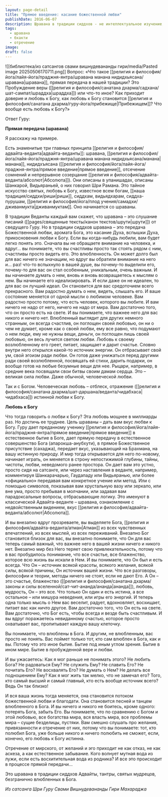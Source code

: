 ```yaml
---
layout: page-detail
title: "Прямое введение: касание божественной любви"
publishDate: 2016-06-07
description: Шравана в традиции сиддхов - не интеллектуальное изучение, а прямая передача любви к Богу через Гуру, пробуждающая глубинную преданность. Это вхождение в состояние «влюблённости» в Абсолют, где мир воспринимается как игра Божественного, а жизнь наполняется блаженством. Любовь к Богу становится смыслом существования, естественно растворяя привязанности и открывая сахаджу - спонтанное пребывание в Истине.
tags:
  - шравана
  - бхакти
  - отречение
image: 
draft: false
---
```

![[библиотека/из сатсангов свами вишнудевананды гири/media/Pasted image 20250506170711.png]]
Вопрос: «Что такое [[религия и философия/йога/лайя-йога/праджня-янтра/шравана манана нидидхьясана/шравана|шравана]], прямая передача в нашей традиции? Это Пробуждение веры ([[религия и философия/санатана дхарма/садхана/шат-сампат/шраддха|шраддха]]) или что-то иное? Как приходит доверие и любовь к Богу, как любовь к Богу становится [[религия и философия/санатана дхарма/гуру-йога/прибежище|Прибежищем]]? Что вообще есть любовь к Богу?»

Ответ Гуру:

**Прямая передача (шравана)**

Я расскажу на примере.

Есть знаменитые три главных принципа [[религия и философия/адвайта-веданта|адвайта-веданты]]: шравана, [[религия и философия/йога/лайя-йога/праджня-янтра/шравана манана нидидхьясана/манана|манана]], нидидхъясана ([[религия и философия/йога/лайя-йога/праджня-янтра/прямое введение|прямое введение]], отсечение сомнений и непрерывное созерцание [[религия и философия/адвайта-веданта/абсолют|Абсолюта]]). Они описаны в упанишадах, описаны Шанкарой, Видьяраньей, о них говорил Шри Рамана. Это тайное искусство святых, любовь к Богу, известное всем богам, [[наша традиция/сиддхи/риши|риши]], сиддхам, видьядхарам, сиддха-пурушам, [[религия и философия/йога/плод учения/самадхи/дживанмукта|дживанмуктам]]. Оно начинается со шраваны.

В традиции Веданты каждый вам скажет, что шравана – это слушание писаний ([[pages/священные тексты/канон текстов/шрути|шрути]]) от сведущего Гуру. Но в традиции сиддхов шравана – это передача Божественной любви, аромата Бога, это касание Духа, вспышки Духа, прикосновения любви к Богу. Если вы когда-нибудь любили, вам будет легко понять это. Сначала вы не обращаете внимание на человека, и вдруг... вы понимаете, что вы счастливы просто так стоять рядом с ним, счастливы просто видеть его. Это влюбленность. Он может долго был для вас ничего не значащим, но вдруг вы обратили внимание на него и… раз! что-то вспыхнуло в вашей душе, вы почему-то выделили его, почему-то для вас он стал особенным, уникальным, очень важным. И вы начинаете думать о нем, вновь и вновь возвращаетесь к мыслям о нем. Вы начинаете его идеализировать. И если даже он не идеален, то для вас он лучший идеал. Он становится для вас средоточием всего прекрасного. Вам радостно думать о нем, видеть, слышать его. И ваше состояние меняется от одной мысли о любимом человеке. Вам радостно просто потому, что есть человек, которого вы любите. И вам ничего не надо от него, ничего не надо от мира. Вам достаточно того, что он просто есть на свете. И вы понимаете, что важнее него для вас никого и ничего нет. Влюбленный выглядит для других немного странным, он всегда счастлив, он поглощен своей любовью, он ни о чем не думает, кроме как о своей любви, ему все равно, что подумают о нем люди, ему не нужны вещи, деньги, он поглощен лишь своей любовью, он весь лучится светом любви. Любовь к своему возлюбленному его греет, питает, защищает и дарит счастье. Словно внутри него открылся какой-то источник энергии. Он отбрасывает свой ум, свой эгоизм ради любви. Он готов даже унижаться перед другими ради своей возлюбленной, посвящать ей стихи, дарить подарки, он вообще готов на любые безумные вещи для нее. Рыцари, например, в средние века посвящали свои битвы своим дамам сердца. Это – великая сила любви. Даже обычной, человеческой любви. 

Так и с Богом. Человеческая любовь – отблеск, отражение ([[религия и философия/санатана дхарма/шат-даршана/веданта/чидабхаса|чидабхаса]]) истинной любви к Богу.

**Любовь к Богу**

Что тогда говорить о любви к Богу? Эта любовь мощнее в миллиарды раз. Но достичь ее труднее. Цель шраваны – дать вам вкус любви к Богу. Гуру дает преданному ученику [[религия и философия/йога/лайя-йога/праджня-янтра/прямое введение|прямое введение]] в естественное бытие в Боге, дает прямую передачу в естественное совершенство Бога (апарокша-анубхути), в прямое Божественное присутствие (сахаджа), передает вкус, указывающий на Брахмана, на вашу истинную природу. И мир тогда открывается для него по-новому, начинает играть, он меняется в строну непостижимой глубины, тайны, чистоты, любви, неведомого ранее простора. Он дает вам это устно, просто сидя на сатсанге, или через наставления в веданте, например, комментируя Шанкарачарью, Гаудападу или Видьяранью, или более «официально» передавая вам конкретное учение или метод. Или с помощью символов, показывая вам хрустальную вазу или зеркало, или вне ума, просто пребывая в молчании, или задавая вам парадоксальные вопросы, отбрасывающие логику. Это именуют в классической Адвайта-веданте – шравана, ознакомление с недвойственным видением, вкус [[религия и философия/адвайта-веданта/абсолют|Абсолюта]]. 

И вы внезапно вдруг прозреваете, вы выделяете Бога, [[религия и философия/адвайта-веданта/атман|Атман]] из всех чувственных впечатлений, из всех мыслей, из всех переживаний. Внезапно Бог становится близок для вас, вы внезапно понимаете, что Он для вас теперь самый важный, что важнее него в вашей жизни ничего и никого нет. Внезапно мир без Него теряет свою привлекательность, потому что в вас пробудилось понимание, что все счастье, все блаженство, которое всю жизнь вы искали в Нем. И вы понимаете, что Он был и есть всегда. Что Он – источник всякой красоты, всякого желания, всякой силы, всякой причины, Он источник вашей жизни. Что все разговоры, философии и теории, методы ничего не стоят, если не дают Его. А Он – это счастье, блаженство ([[религия и философия/санатана дхарма/законы и силы вселенной/сат-чит-ананда/ананда|ананда]]), любовь, мудрость, Он – это все. Что только Он один и есть истина, а все остальное – или мишура неведения, или игры его энергий. И теперь одна только мысль о Нем вас веселит, радует, вдохновляет, восхищает, питает вас как ничто другое. Вам достаточно того, что Он есть на свете. Вам достаточно, что Бог есть, чтобы всегда и везде быть счастливым. И вы вдруг поражаетесь невиданному счастью, которое просто охватывает вас, пропитывает каждую вашу клеточку. 

Вы понимаете, что влюблены в Бога. И другим, не влюбленным, вас просто не понять. Вас поймет только тот, кто сам влюблен в Бога, как и вы. Потому что это иное бытие. Бытие под иным углом зрения. Бытие в ином мире. Бытие в пробужденной вере и любви. 

И вы ужасаетесь: Как я мог раньше не понимать этого? Не любить Бога? Не радоваться Ему? Не служить Ему? Не славить Его? Не почитать Его? Не восхвалять Его? Не думать о Нем? Не делать все подношением Ему? Как я мог жить так мелко, что не замечал его? Того, кто самый высший и самый главный, кто есть вообще источник всего? Ведь Он так близко!

И вся ваша жизнь тогда меняется, она становится потоком божественной любви и благодати. Она становится песней и танцем влюбленного в Бога. И вы ничего и никого не боитесь, кроме одного: потерять Бога, забыть Его. Вы понимаете, что по сравнению с Богом и этой любовью, все богатства мира, вся власть мира, все проблемы мира – сущие безделицы, пустяки. Вам смешно слушать про желания, привязанности и отречение от них, потому что вы понимаете: тот, кто полюбил Бога, уже больше никого и ничего полюбить не сможет, если, конечно, его любовь к Богу истинна.

Отречение от мирского, от желаний и эго приходит не как отказ, не как аскеза, а как естественное забывание. Кого волнует мутная вода из лужи, если есть восхитительная вода из родника? И все это происходит в процессе прямой передачи...

Это шравана в традиции сиддхов Адвайты, тантры, святых мудрецов, безгранично влюбленных в Бога.

*Из сатсанга Шри Гуру Свами Вишнудевананды Гири Махараджа*

